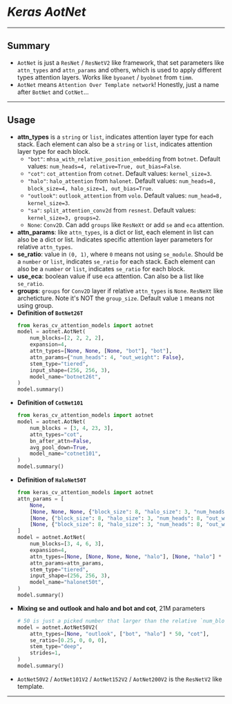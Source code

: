 # ___Keras AotNet___
***

## Summary
  - `AotNet` is just a `ResNet` / `ResNetV2` like framework, that set parameters like `attn_types` and `attn_params` and others, which is used to apply different types attention layers. Works like `byoanet` / `byobnet` from `timm`.
  - `AotNet` means `Attention Over Template network`! Honestly, just a name after `BotNet` and `CotNet`...
***

## Usage
  - **attn_types** is a `string` or `list`, indicates attention layer type for each stack. Each element can also be a `string` or `list`, indicates attention layer type for each block.
    - `"bot"`: `mhsa_with_relative_position_embedding` from `botnet`. Default values: `num_heads=4, relative=True, out_bias=False`.
    - `"cot"`: `cot_attention` from `cotnet`. Default values: `kernel_size=3`.
    - `"halo"`: `halo_attention` from `halonet`. Default values: `num_heads=8, block_size=4, halo_size=1, out_bias=True`.
    - `"outlook"`: `outlook_attention` from `volo`. Default values: `num_head=8, kernel_size=3`.
    - `"sa"`: `split_attention_conv2d` from `resnest`. Default values: `kernel_size=3, groups=2`.
    - `None`: `Conv2D`. Can add `groups` like `ResNeXt` or add `se` and `eca` attention.
  - **attn_params**: like `attn_types`, is a dict or list, each element in list can also be a dict or list. Indicates specific attention layer parameters for relative `attn_types`.
  - **se_ratio**: value in `(0, 1)`, where `0` means not using `se_module`. Should be a `number` or `list`, indicates `se_ratio` for each stack. Each element can also be a `number` or `list`, indicates `se_ratio` for each block.
  - **use_eca**: boolean value if use `eca` attention. Can also be a list like `se_ratio`.
  - **groups**: `groups` for `Conv2D` layer if relative `attn_types` is `None`. `ResNeXt` like archeticture. Note it's NOT the `group_size`. Default value `1` means not using group.
  - **Definition of `BotNet26T`**
    ```py
    from keras_cv_attention_models import aotnet
    model = aotnet.AotNet(
        num_blocks=[2, 2, 2, 2],
        expansion=4,
        attn_types=[None, None, [None, "bot"], "bot"],
        attn_params={"num_heads": 4, "out_weight": False},
        stem_type="tiered",
        input_shape=(256, 256, 3),
        model_name="botnet26t",
    )
    model.summary()
    ```
  - **Definition of `CotNet101`**
    ```py
    from keras_cv_attention_models import aotnet
    model = aotnet.AotNet(
        num_blocks = [3, 4, 23, 3],
        attn_types="cot",
        bn_after_attn=False,
        avg_pool_down=True,
        model_name="cotnet101",
    )
    model.summary()
    ```
  - **Definition of `HaloNet50T`**
    ```py
    from keras_cv_attention_models import aotnet
    attn_params = [
        None,
        [None, None, None, {"block_size": 8, "halo_size": 3, "num_heads": 4, "out_weight": False}],
        [None, {"block_size": 8, "halo_size": 3, "num_heads": 8, "out_weight": False}] * 3,
        [None, {"block_size": 8, "halo_size": 3, "num_heads": 8, "out_weight": False}, None],
    ]
    model = aotnet.AotNet(
        num_blocks=[3, 4, 6, 3],
        expansion=4,
        attn_types=[None, [None, None, None, "halo"], [None, "halo"] * 3, [None, "halo", None]],
        attn_params=attn_params,
        stem_type="tiered",
        input_shape=(256, 256, 3),
        model_name="halonet50t",
    )
    model.summary()
    ```
  - **Mixing se and outlook and halo and bot and cot**, 21M parameters
    ```py
    # 50 is just a picked number that larger than the relative `num_block`
    model = aotnet.AotNet50V2(
        attn_types=[None, "outlook", ["bot", "halo"] * 50, "cot"],
        se_ratio=[0.25, 0, 0, 0],
        stem_type="deep",
        strides=1,
    )
    model.summary()
    ```
  - `AotNet50V2` / `AotNet101V2` / `AotNet152V2` / `AotNet200V2` is the `ResNetV2` like template.
***
